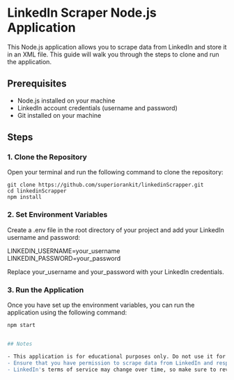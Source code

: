 # LinkedIn Scraper Node.js Application

This Node.js application allows you to scrape data from LinkedIn and store it in an XML file. This guide will walk you through the steps to clone and run the application.

## Prerequisites

- Node.js installed on your machine
- LinkedIn account credentials (username and password)
- Git installed on your machine

## Steps

### 1. Clone the Repository

Open your terminal and run the following command to clone the repository:

```
git clone https://github.com/superiorankit/linkedinScrapper.git
cd linkedinScrapper
npm install
```

### 2. Set Environment Variables

Create a .env file in the root directory of your project and add your LinkedIn username and password:

LINKEDIN_USERNAME=your_username
LINKEDIN_PASSWORD=your_password

Replace your_username and your_password with your LinkedIn credentials.

### 3. Run the Application

Once you have set up the environment variables, you can run the application using the following command:

```bash
npm start


## Notes

- This application is for educational purposes only. Do not use it for any malicious activities or violate LinkedIn's terms of service.
- Ensure that you have permission to scrape data from LinkedIn and respect the privacy of other users.
- LinkedIn's terms of service may change over time, so make sure to review them regularly to ensure compliance.